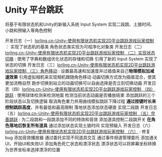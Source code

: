 # Unity 平台跳跃
将基于有限状态机和Unity的新输入系统 Input System
实现二段跳、土狼时间、小跳和预输入等角色控制

开发日志（一）[lorling.cn-Unity-使用有限状态机实现2D平台跳跃游戏玩家控制][1] ：
实现了状态机的基类
角色状态类实现为可程序化对象类
开发日志（二）[lorling.cn-Unity-使用有限状态机实现2D平台跳跃游戏玩家控制 （二）实现状态切换][2] :
使用了字典和数组优化状态的存储和切换
引用了新的 Input System
实现了状态的切换
开发日志（三）[lorling.cn-Unity-使用有限状态机实现2D平台跳跃游戏玩家控制 （三）角色移动][3] :
设置最高速和加速度并过插值来自己**物理模拟加减速效果**
引用虚拟相机来实现相机跟随角色移动
动画切换方式改为插值混合，使其更加流畅自然
跑步切换到站立的动画切换可以自由选择是否立刻切换动画
开发日志（四）[lorling.cn-Unity-使用有限状态机实现2D平台跳跃游戏玩家控制 （四）跳跃][4] :
使用球体检测来检测地面
检测当前状态动画是否播放结束
添加跳跃的三个阶段状态以及切换逻辑
取消角色重力并用曲线模拟跳跃下降过程
**通过按键时长来控制跳跃高度**，并有最低和最高限制
落地状态添加状态硬直
实现二段跳
开发日志（五）[lorling.cn-Unity-使用有限状态机实现2D平台跳跃游戏玩家控制 （五）完善跳跃][5] :
为二段跳和一段跳添加不同的特效和音效
添加道具控制二段跳开关
**在角色落地后恢复所有道具**
通过添加状态实现土狼时间
实现预输入
开发日志（六）[lorling.cn-Unity-使用有限状态机实现2D平台跳跃游戏玩家控制 （六）][6] :
修复bug
添加音效播放器
通过委托实现不同道具交互
通过事件频道管理委托
添加通关UI，开始UI和失败UI
添加角色死亡状态和漂浮状态
漂浮状态可以将屏幕坐标转换为世界坐标来选择漂浮的位置


  [1]: http://lorling.cn/index.php/archives/436/
  [2]: http://lorling.cn/index.php/archives/444/
  [3]: http://lorling.cn/index.php/archives/448/
  [4]: http://lorling.cn/index.php/archives/452/
  [5]: http://lorling.cn/index.php/archives/460/
  [6]: http://lorling.cn/index.php/archives/467/